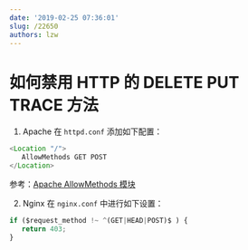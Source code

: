 ```yaml
---
date: '2019-02-25 07:36:01'
slug: /22650
authors: lzw
---
```


# 如何禁用 HTTP 的 DELETE PUT TRACE 方法


1. Apache 在 `httpd.conf` 添加如下配置：

```js
<Location "/">
   AllowMethods GET POST
</Location>
```

参考：[Apache AllowMethods 模块](https://httpd.apache.org/docs/2.4/mod/mod_allowmethods.html)


<!-- truncate -->

2. Nginx 在 `nginx.conf` 中进行如下设置：

```js
if ($request_method !~ ^(GET|HEAD|POST)$ ) {
   return 403;
}
```
